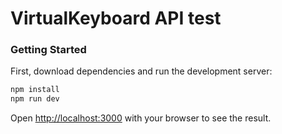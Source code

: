 # VirtualKeyboard API test

### Getting Started

First, download dependencies and run the development server:

```bash
npm install
npm run dev
```

Open [http://localhost:3000](http://localhost:3000) with your browser to see the result.
